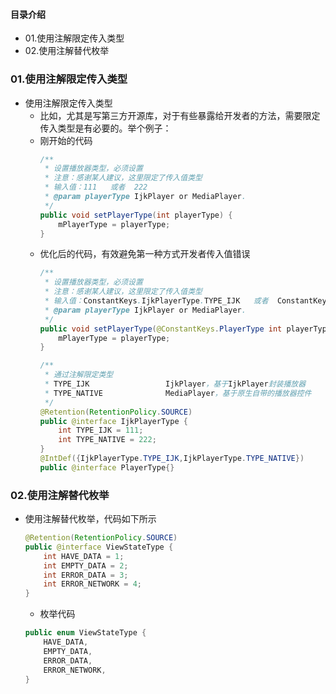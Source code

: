 #### 目录介绍
- 01.使用注解限定传入类型
- 02.使用注解替代枚举



### 01.使用注解限定传入类型
- 使用注解限定传入类型
    - 比如，尤其是写第三方开源库，对于有些暴露给开发者的方法，需要限定传入类型是有必要的。举个例子：
    - 刚开始的代码
        ```java
        /**
         * 设置播放器类型，必须设置
         * 注意：感谢某人建议，这里限定了传入值类型
         * 输入值：111   或者  222
         * @param playerType IjkPlayer or MediaPlayer.
         */
        public void setPlayerType(int playerType) {
            mPlayerType = playerType;
        }
        ```
    - 优化后的代码，有效避免第一种方式开发者传入值错误
        ```java
        /**
         * 设置播放器类型，必须设置
         * 注意：感谢某人建议，这里限定了传入值类型
         * 输入值：ConstantKeys.IjkPlayerType.TYPE_IJK   或者  ConstantKeys.IjkPlayerType.TYPE_NATIVE
         * @param playerType IjkPlayer or MediaPlayer.
         */
        public void setPlayerType(@ConstantKeys.PlayerType int playerType) {
            mPlayerType = playerType;
        }

        /**
         * 通过注解限定类型
         * TYPE_IJK                 IjkPlayer，基于IjkPlayer封装播放器
         * TYPE_NATIVE              MediaPlayer，基于原生自带的播放器控件
         */
        @Retention(RetentionPolicy.SOURCE)
        public @interface IjkPlayerType {
            int TYPE_IJK = 111;
            int TYPE_NATIVE = 222;
        }
        @IntDef({IjkPlayerType.TYPE_IJK,IjkPlayerType.TYPE_NATIVE})
        public @interface PlayerType{}
        ```


### 02.使用注解替代枚举
- 使用注解替代枚举，代码如下所示
    ```java
    @Retention(RetentionPolicy.SOURCE)
    public @interface ViewStateType {
        int HAVE_DATA = 1;
        int EMPTY_DATA = 2;
        int ERROR_DATA = 3;
        int ERROR_NETWORK = 4;
    }
    ```
    - 枚举代码
    ```java
    public enum ViewStateType {
        HAVE_DATA,
        EMPTY_DATA,
        ERROR_DATA,
        ERROR_NETWORK,
    }
    ```
